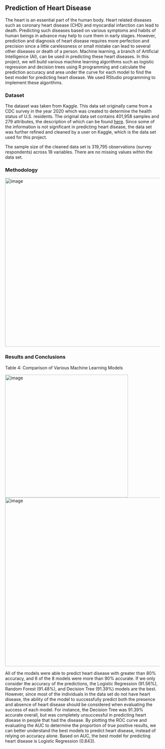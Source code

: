 ## Prediction of Heart Disease

The heart is an essential part of the human body. Heart related diseases such as coronary heart disease (CHD) and myocardial infarction can lead to death. Predicting such diseases based on various symptoms and habits of human beings in advance may help to cure them in early stages. However, prediction and diagnosis of heart disease requires more perfection and precision since a little carelessness or small mistake can lead to several other diseases or death of a person. Machine learning, a branch of Artificial Intelligence (AI), can be used in predicting these heart diseases. In this project, we will build various machine learning algorithms such as logistic regression and decision trees using R programming and calculate the prediction accuracy and area under the curve for each model to find the best model for predicting heart disease. We used RStudio programming to implement these algorithms. 

### Dataset

The dataset was taken from Kaggle. This data set originally came from a CDC survey in the year 2020 which was created to determine the health status of U.S. residents. The original data set contains 401,958 samples and 279 attributes, the description of which can be found [here](https://www.cdc.gov/brfss/annual_data/2020/pdf/codebook20_llcp-v2-508.pdf). Since some of the information is not significant in predicting heart disease, the data set was further refined and cleaned by a user on Kaggle, which is the data set used for this project. 

The sample size of the cleaned data set is 319,795 observations (survey respondents) across 18 variables. There are no missing values within the data set.

### Methodology

<img width="550" alt="image" src="https://github.com/UmaBetageri/Heart-Disease-Prediction/assets/134670470/cc955ab9-7cac-4a60-9805-5905585fe1ed">

### Results and Conclusions

Table 4: Comparison of Various Machine Learning Models

<img width="400" alt="image" src="https://github.com/UmaBetageri/Heart-Disease-Prediction/assets/134670470/33b48517-16b3-4d02-97ab-12bd6f737606">

<img width="550" alt="image" src="https://github.com/UmaBetageri/Heart-Disease-Prediction/assets/134670470/c276791d-4492-4d50-8fc1-25fa8e6a3190">

All of the models were able to predict heart disease with greater than 80% accuracy, and 6 of the 8 models were more than 90% accurate. If we only consider the accuracy of the predictions, the Logistic Regression (91.56%), Random Forest (91.48%), and Decision Tree (91.39%) models are the best. However, since most of the individuals in the data set do not have heart disease, the ability of the model to successfully predict both the presence and absence of heart disease should be considered when evaluating the success of each model. For instance, the Decision Tree was 91.39% accurate overall, but was completely unsuccessful in predicting heart disease in people that had the disease. By plotting the ROC curve and evaluating the AUC to determine the proportion of true positive results, we can better understand the best models to predict heart disease, instead of relying on accuracy alone. Based on AUC, the best model for predicting heart disease is Logistic Regression (0.843).



